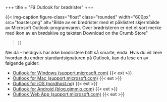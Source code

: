+++
title = "Få Outlook for brødrister"
+++

<!-- markdownlint-disable MD013 -->

{{< img-caption
  figure-class="float"
    class="rounded"
    width="600px"
    src="toaster.png"
    alt="Bilde av en brødrister med et påklistret skjermbilde av Microsoft Outlook-programvaren. Over brødristeren er det et sort merke med ikon av en brødskive og teksten Download on the Crumb Store"
>}}

Nei da – heldigvis har ikke brødristere blitt så smarte, enda.
Hvis du vil lære hvordan du endrer standardsignaturen på Outlook,
kan du lese en av følgende guider:

- [Outlook for Windows (support.microsoft.com)][windows] {{< ext >}}
- [Outlook for Mac (support.microsoft.com)][mac] {{< ext >}}
- [Outlook for iOS (nordhost.no)][ios] {{< ext >}}
- [Outlook for Android (blog.gimmio.com)][android] {{< ext >}}
- [Outlook Web App (support.microsoft.com)][webapp] {{< ext >}}

[windows]: https://support.microsoft.com/nb-no/office/endre-e-postsignaturen-86597769-e4df-4320-b219-39d6e1a9e87b
[mac]: https://support.microsoft.com/nb-no/office/endre-eller-oppdatere-en-e-postsignatur-i-outlook-for-mac-d302cc7d-a269-4e3e-b3f1-5fc12e7d17a9
[ios]: https://nordhost.no/index.php?rp=%2Fknowledgebase%2F275%2FiOS-Legge-til-egen-signatur-i-Outlook-for-iOS..html&language=norwegian
[android]: https://blog.gimm.io/add-email-signature-outlook-app-android/
[webapp]: https://support.microsoft.com/nb-no/office/opprette-og-legge-til-en-e-postsignatur-i-outlook-web-app-0f230564-11b9-4239-83de-f10cbe4dfdfc
